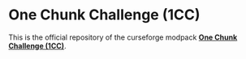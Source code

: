 # One Chunk Challenge (1CC)

This is the official repository of the curseforge modpack [**One Chunk Challenge (1CC)**](https://www.curseforge.com/minecraft/modpacks/one-chunk-challenge-1cc).